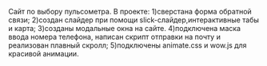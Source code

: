 
Сайт по выбору пульсометра.
В проекте: 1)сверстана форма обратной связи;
           2)создан слайдер при помощи slick-слайдер,интерактивные табы и карта;
           3)созданы модальные окна на сайте.
           4)подключена маска ввода номера телефона, написан скрипт отправки на почту и реализован плавный скролл;
           5)подключены animate.css и wow.js для красивой анимации.
